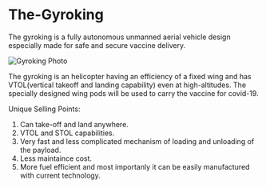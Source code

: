 # The-Gyroking
The gyroking is a fully autonomous unmanned aerial vehicle design especially made for safe and secure vaccine delivery. 


![Gyroking Photo](https://user-images.githubusercontent.com/65725785/156312594-b061a40c-c528-4f13-8a28-0af7888f2bfe.png)
 


The gyroking is an helicopter having an efficiency of a fixed wing and has VTOL(vertical takeoff and landing capability) even at high-altitudes. The specially designed wing pods will be used to carry the vaccine for covid-19. 

Unique Selling Points: 

1. Can take-off and land anywhere.
2. VTOL and STOL capabilities.
3. Very fast and less complicated mechanism of loading and unloading of the payload. 
4. Less maintaince cost.
5. More fuel efficient and most importanly it can be easily manufactured with current technology. 
